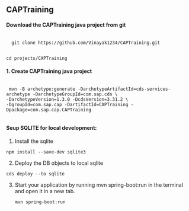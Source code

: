 ## CAPTraining

#### Download the CAPTraining java project from git

<code>
  git clone https://github.com/Vinayak1234/CAPTraining.git 
  
  cd projects/CAPTraining
</code>

#### 1. Create CAPTraining java project
<code>
 mvn -B archetype:generate -DarchetypeArtifactId=cds-services-archetype -DarchetypeGroupId=com.sap.cds \
-DarchetypeVersion=1.3.0 -DcdsVersion=3.31.2 \
-DgroupId=com.sap.cap -DartifactId=CAPTraining -Dpackage=com.sap.cap.CAPTraining  

</code>

#### Seup SQLITE for local development:

1. Install the sqlite

  `npm install --save-dev sqlite3`

2. Deploy the DB objects to local sqlite

  `cds deploy --to sqlite`

3. Start your application by running mvn spring-boot:run in the terminal and open it in a new tab.

   `mvn spring-boot:run`


